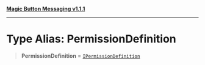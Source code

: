 [**Magic Button Messaging v1.1.1**](../README.md)

***

# Type Alias: PermissionDefinition

> **PermissionDefinition** = [`IPermissionDefinition`](../interfaces/IPermissionDefinition.md)
